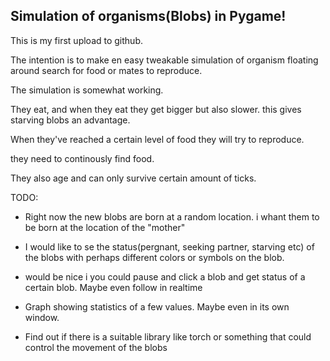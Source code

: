 ## Simulation of organisms(Blobs) in Pygame!

This is my first upload to github.

The intention is to make en easy tweakable simulation of organism floating around search for food or mates to reproduce.

The simulation is somewhat working. 

They eat, and when they eat they get bigger but also slower. this gives starving blobs an advantage.

When they've reached a certain level of food they will try to reproduce.

they need to continously find food.

They also age and can only survive certain amount of ticks.

TODO:
- Right now the new blobs are born at a random location. i whant them to be born at the location of the "mother"

- I would like to se the status(pergnant, seeking partner, starving etc) of the blobs with perhaps different colors or symbols on the blob.

- would be nice i you could pause and click a blob and get status of a certain blob. Maybe even follow in realtime

- Graph showing statistics of a few values. Maybe even in its own window.

- Find out if there is a suitable library like torch or something that could control the movement of the blobs


